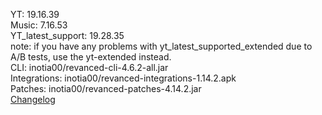 YT: 19.16.39  
Music: 7.16.53  
YT_latest_support: 19.28.35  
note: if you have any problems with yt_latest_supported_extended due to A/B tests, use the yt-extended instead.  
CLI: inotia00/revanced-cli-4.6.2-all.jar  
Integrations: inotia00/revanced-integrations-1.14.2.apk  
Patches: inotia00/revanced-patches-4.14.2.jar  
[Changelog](https://github.com/inotia00/revanced-patches/releases/tag/v4.14.2)  
